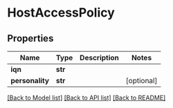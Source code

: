 # HostAccessPolicy

## Properties
Name | Type | Description | Notes
------------ | ------------- | ------------- | -------------
**iqn** | **str** |  | 
**personality** | **str** |  | [optional] 

[[Back to Model list]](../README.md#documentation-for-models) [[Back to API list]](../README.md#documentation-for-api-endpoints) [[Back to README]](../README.md)

